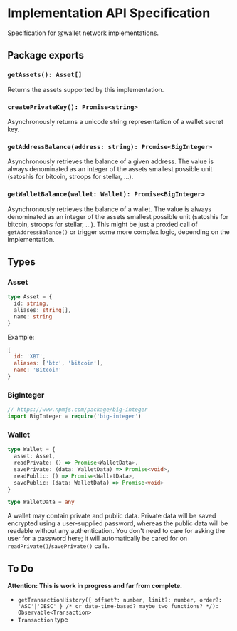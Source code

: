 # Implementation API Specification

Specification for @wallet network implementations.

## Package exports

### `getAssets(): Asset[]`

Returns the assets supported by this implementation.

### `createPrivateKey(): Promise<string>`

Asynchronously returns a unicode string representation of a wallet secret key.

### `getAddressBalance(address: string): Promise<BigInteger>`

Asynchronously retrieves the balance of a given address. The value is always denominated as an integer of the assets smallest possible unit (satoshis for bitcoin, stroops for stellar, ...).

### `getWalletBalance(wallet: Wallet): Promise<BigInteger>`

Asynchronously retrieves the balance of a wallet. The value is always denominated as an integer of the assets smallest possible unit (satoshis for bitcoin, stroops for stellar, ...). This might be just a proxied call of `getAddressBalance()` or trigger some more complex logic, depending on the implementation.


## Types

### Asset

```typescript
type Asset = {
  id: string,
  aliases: string[],
  name: string
}
```

Example:

```js
{
  id: 'XBT',
  aliases: ['btc', 'bitcoin'],
  name: 'Bitcoin'
}
```

### BigInteger

```typescript
// https://www.npmjs.com/package/big-integer
import BigInteger = require('big-integer')
```

### Wallet

```typescript
type Wallet = {
  asset: Asset,
  readPrivate: () => Promise<WalletData>,
  savePrivate: (data: WalletData) => Promise<void>,
  readPublic: () => Promise<WalletData>,
  savePublic: (data: WalletData) => Promise<void>
}

type WalletData = any
```

A wallet may contain private and public data. Private data will be saved encrypted using a user-supplied password, whereas the public data will be readable without any authentication. You don't need to care for asking the user for a password here; it will automatically be cared for on `readPrivate()`/`savePrivate()` calls.


## To Do

**Attention: This is work in progress and far from complete.**

- `getTransactionHistory({ offset?: number, limit?: number, order?: 'ASC'|'DESC' } /* or date-time-based? maybe two functions? */): Observable<Transaction>`
- `Transaction` type
